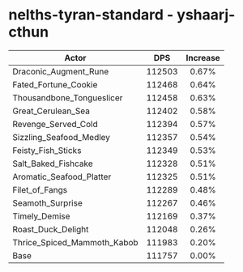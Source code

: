 # nelths-tyran-standard - yshaarj-cthun
| Actor | DPS | Increase |
|---|:---:|:---:|
|Draconic_Augment_Rune|112503|0.67%|
|Fated_Fortune_Cookie|112468|0.64%|
|Thousandbone_Tongueslicer|112458|0.63%|
|Great_Cerulean_Sea|112402|0.58%|
|Revenge_Served_Cold|112394|0.57%|
|Sizzling_Seafood_Medley|112357|0.54%|
|Feisty_Fish_Sticks|112349|0.53%|
|Salt_Baked_Fishcake|112328|0.51%|
|Aromatic_Seafood_Platter|112325|0.51%|
|Filet_of_Fangs|112289|0.48%|
|Seamoth_Surprise|112267|0.46%|
|Timely_Demise|112169|0.37%|
|Roast_Duck_Delight|112048|0.26%|
|Thrice_Spiced_Mammoth_Kabob|111983|0.20%|
|Base|111757|0.00%|
